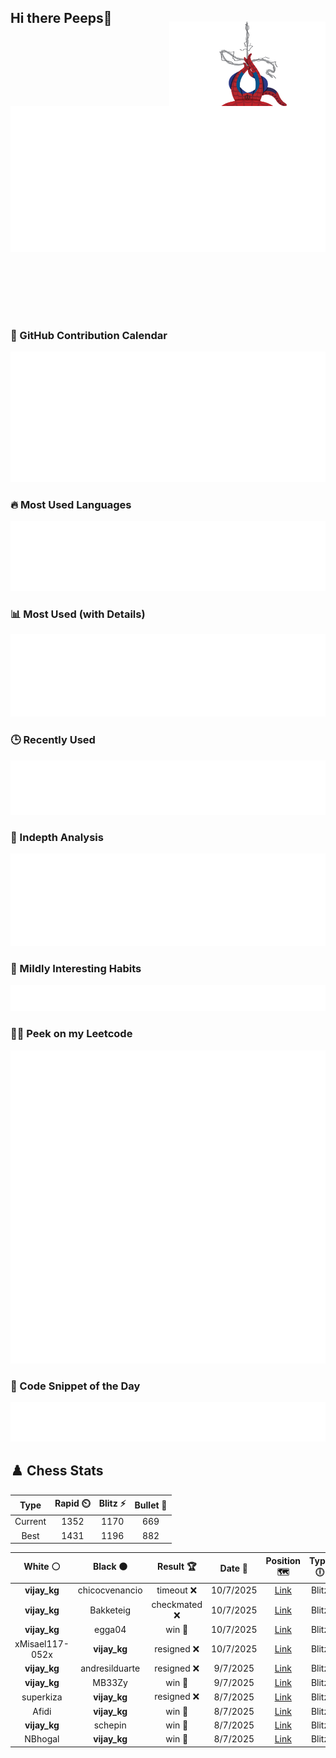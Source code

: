 ## Hi there Peeps👋

<p style="text-align: right; margin-top: -40px; position: relative; top: 15px;">
  <img src="./assets/spidertocat.png" width="250" height="250" alt="Spider-Ham swinging" align="right">
</p>

<div style="position: relative; width: 100%; height: auto;">
  <img src="./metrics.classic.svg" alt="Metrics" style="position: relative; top: -100px; left: 0; z-index: 1; display: block;">
</div>

### 📅 GitHub Contribution Calendar

![Half-year](./metrics.plugin.isocalendar.svg)

### 🔥 Most Used Languages
![Most Used](metrics.plugin.languages.svg)

### 📊 Most Used (with Details)
![Most Used Details](metrics.plugin.languages.details.svg)

### 🕒 Recently Used
![Recently Used](metrics.plugin.languages.recent.svg)

### 📌 Indepth Analysis
![Indepth](metrics.plugin.languages.indepth.svg)

### 🧠 Mildly Interesting Habits

![Habits Facts](./metrics.plugin.habits.facts.svg)

### 🧑‍💻 Peek on my Leetcode 

![LeetCode Stats](metrics.plugin.leetcode.svg)

### 📝 Code Snippet of the Day

![Code Snippet](./metrics.plugin.code.svg)

## ♟️ Chess Stats

<!--START_SECTION:chessStats-->
<!-- Automatically generated with https://github.com/Balastrong/chess-stats-action -->

| Type | Rapid ⏲️ | Blitz ⚡ | Bullet 🔫 |
|:---:|:---:|:---:|:---:|
| Current | 1352 | 1170 | 669 |
| Best | 1431 | 1196 | 882 |

| White ⚪ | Black ⚫ | Result 🏆 | Date 📅 | Position 🗺️ | Type 🕕 |
|:---:|:---:|:---:|:---:|:---:|:---:|
| **vijay_kg** | chicocvenancio | timeout ❌ | 10/7/2025 | <a href="http://www.ee.unb.ca/cgi-bin/tervo/fen.pl?select=8/4r2p/5p2/8/1p1b2PP/1P1kNK2/P3RP2/8 w - - 2 41">Link</a> | Blitz |
| **vijay_kg** | Bakketeig | checkmated ❌ | 10/7/2025 | <a href="http://www.ee.unb.ca/cgi-bin/tervo/fen.pl?select=2r3k1/5p1p/p3p1p1/3p4/P1b1n1R1/5Q2/5PPP/4q1K1 w - - 0 31">Link</a> | Blitz |
| **vijay_kg** | egga04 | win 🥇 | 10/7/2025 | <a href="http://www.ee.unb.ca/cgi-bin/tervo/fen.pl?select=r2q1r2/ppp2pk1/3pbN2/4n1B1/3QPP2/8/PP4PP/R4RK1 b - f3 0 18">Link</a> | Blitz |
| xMisael117-052x | **vijay_kg** | resigned ❌ | 10/7/2025 | <a href="http://www.ee.unb.ca/cgi-bin/tervo/fen.pl?select=2k2r2/p3n3/2p1p2N/3pP3/1P6/2P3R1/P4P2/5KR1 b - - 0 36">Link</a> | Blitz |
| **vijay_kg** | andresilduarte | resigned ❌ | 9/7/2025 | <a href="http://www.ee.unb.ca/cgi-bin/tervo/fen.pl?select=5R2/p3Kpkp/8/2b5/8/P6P/1r6/8 w - - 4 34">Link</a> | Blitz |
| **vijay_kg** | MB33Zy | win 🥇 | 9/7/2025 | <a href="http://www.ee.unb.ca/cgi-bin/tervo/fen.pl?select=3r2k1/1R6/p4R2/1p6/8/1P5P/P1P1rP1P/2K5 b - - 0 34">Link</a> | Blitz |
| superkiza | **vijay_kg** | resigned ❌ | 8/7/2025 | <a href="http://www.ee.unb.ca/cgi-bin/tervo/fen.pl?select=5r2/ppk3r1/n1p5/4Q3/3P2N1/2P5/PP3PPP/R4RK1 b - - 4 23">Link</a> | Blitz |
| Afidi | **vijay_kg** | win 🥇 | 8/7/2025 | <a href="http://www.ee.unb.ca/cgi-bin/tervo/fen.pl?select=2rkb1Q1/pp2bB2/8/8/3p4/P2P3P/1PqN1P2/2K1R3 w - - 0 26">Link</a> | Blitz |
| **vijay_kg** | schepin | win 🥇 | 8/7/2025 | <a href="http://www.ee.unb.ca/cgi-bin/tervo/fen.pl?select=1r4k1/R4Qpp/8/2p1p3/8/1P5P/1Pq2PP1/5RK1 b - - 0 26">Link</a> | Blitz |
| NBhogal | **vijay_kg** | win 🥇 | 8/7/2025 | <a href="http://www.ee.unb.ca/cgi-bin/tervo/fen.pl?select=3r2k1/p5p1/4N2p/4n3/4P3/4q2P/6P1/2R3K1 w - - 1 28">Link</a> | Blitz |

<!--END_SECTION:chessStats-->
